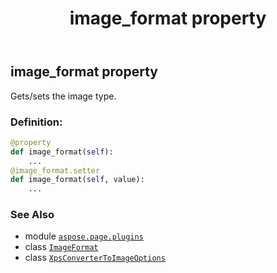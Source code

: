 ﻿---
title: image_format property
second_title: Aspose.Page for Python via .NET API References
description: 
type: docs
weight: 60
url: /python-net/aspose.page.plugins/xpsconvertertoimageoptions/image_format/
is_root: false
---

## image_format property


Gets/sets the image type.
### Definition:
```python
@property
def image_format(self):
    ...
@image_format.setter
def image_format(self, value):
    ...
```

### See Also
* module [`aspose.page.plugins`](../../)
* class [`ImageFormat`](/page/python-net/aspose.page.drawing.imaging/imageformat)
* class [`XpsConverterToImageOptions`](/page/python-net/aspose.page.plugins/xpsconvertertoimageoptions)
